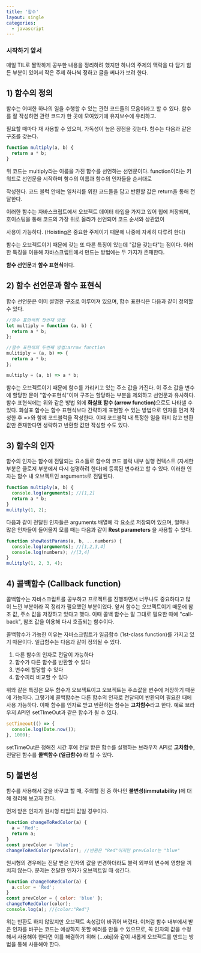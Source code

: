 ```yaml
---
title: '함수'
layout: single
categories:
  - javascript
---
```


### 시작하기 앞서

매일 TIL로 짤막하게 공부한 내용을 정리하려 했지만 하나의 주제의 맥락을 다 담기 힘든 부분이 있어서 작은 주제 하나씩 정하고 글을 써나가 보려 한다.

## 1) 함수의 정의

함수는 어떠한 하나의 일을 수행할 수 있는 관련 코드들의 모음이라고 할 수 있다. 함수를 잘 작성하면 관련 코드가 한 곳에 모여있기에 유지보수에 유리하고.

필요할 때마다 재 사용할 수 있으며, 가독성이 높은 장점을 갖는다. 함수는 다음과 같은 구조를 갖는다.

```javascript
function multiply(a, b) {
  return a * b;
}
```

위 코드는 multiply라는 이름을 가진 함수를 선언하는 선언문이다. function이라는 키워드로 선언문을 시작하며 함수의 이름과 함수의 인자들을 순서대로

작성한다. 코드 블럭 안에는 일처리를 위한 코드들을 담고 반환할 값은 return을 통해 전달한다.

이러한 함수는 자바스크립트에서 오브젝트 데이터 타입을 가지고 있어 힙에 저장되며, 호이스팅을 통해 코드의 가장 위로 올라가 선언되어 코드 순서와 상관없이

사용이 가능하다. (Hoisting은 중요한 주제이기 때문에 나중에 자세히 다루려 한다)

함수는 오브젝트이기 때문에 갖는 또 다른 특징이 있는데 "값을 갖는다"는 점이다. 이러한 특징을 이용해 자바스크립트에서 만드는 방법에는 두 가지가 존재한다.

<b>함수 선언문</b>과 <b>함수 표현식</b>이다.

## 2) 함수 선언문과 함수 표현식

함수 선언문은 이미 설명한 구조로 이루어져 있으며, 함수 표현식은 다음과 같이 정의할 수 있다.

```javascript
//함수 표현식의 첫번재 방법
let multiply = function (a, b) {
  return a * b;
};

//함수 표현식의 두번째 방법:arrow function
mulitiply = (a, b) => {
  return a * b;
};

multiply = (a, b) => a * b;
```

함수는 오브젝트이기 때문에 함수를 가리키고 있는 주소 값을 가진다. 이 주소 값을 변수에 할당한 문이 "함수표현식"이며 구조는 할당하는 부분을 제외하고 선언문과 유사하다. 함수 표현식에는 위와 같은 방법 외에 <b>화살표 함수 (arrow function)</b>으로도 나타낼 수 있다. 화살표 함수는 함수 표현식보다 간략하게 표현할 수 있는 방법으로 인자를 먼저 작성한 후 =>와 함께 코드블럭을 작성한다. 이때 코드블럭 내 특정한 일을 하지 않고 반환 값만 존재한다면 생략하고 반환할 값만 작성할 수도 있다.

## 3) 함수의 인자

함수의 인자는 함수에 전달되는 요소들로 함수의 코드 블럭 내부 실행 컨텍스트 (자세한 부분은 클로저 부분에서 다시 설명하려 한다)에 등록된 변수라고 할 수 있다. 이러한 인자는 함수 내 오브젝트인 arguments로 전달된다.

```javascript
function multiply(a, b) {
  console.log(arguments); //[1,2]
  return a * b;
}
mulitply(1, 2);
```

다음과 같이 전달된 인자들은 arguments 배열에 각 요소로 저장되어 있으며, 얼마나 많은 인자들이 들어올지 모를 때는 다음과 같이 <b>Rest parameters</b> 을 사용할 수 있다.

```javascript
function showRestParams(a, b, ...numbers) {
  console.log(arguments); //[1,2,3,4]
  console.log(numbers); //[3,4]
}
mulitply(1, 2, 3, 4);
```

## 4) 콜백함수 (Callback function)

콜백함수는 자바스크립트를 공부하고 프로젝트를 진행하면서 너무나도 중요하다고 많이 느낀 부분이라 꼭 정리가 필요했던 부분이었다. 앞서 함수는 오브젝트이기 때문에 참조 값, 주소 값을 저장하고 있다고 했다. 이때 콜백 함수는 말 그대로 필요한 때에 "call-back", 참조 값을 이용해 다시 호출되는 함수이다.

콜백함수가 가능한 이유는 자바스크립트가 일급함수 (1st-class function)를 가지고 있기 때문이다. 일급함수는 다음과 같이 정의될 수 있다.

1. 다른 함수의 인자로 전달이 가능하다
2. 함수가 다른 함수를 반환할 수 있다
3. 변수에 할당할 수 있다
4. 함수끼리 비교할 수 있다

위와 같은 특징은 모두 함수가 오브젝트이고 오브젝트는 주소값을 변수에 저장하기 때문에 가능하다. 그렇기에 콜백함수는 다른 함수의 인자로 전달되어 반환되어 필요한 때에 사용 가능하다. 이때 함수를 인자로 받고 반환하는 함수는 <b>고차함수</b>라고 한다. 예로 브라우저 API인 setTImeOut과 같은 함수가 될 수 있다.

```javascript
setTimeout(() => {
  console.log(Date.now());
}, 1000);
```

setTimeOut은 정해진 시간 후에 전달 받은 함수를 실행하는 브라우저 API로 <b>고차함수</b>, 전달된 함수를 <b>콜백함수 (일급함수) </b>라 할 수 있다.

## 5) 불변성

함수를 사용해서 값을 바꾸고 할 때, 주의할 점 중 하나인 <b>불변성(immutability )</b>에 대해 정리해 보고자 한다.

먼저 받은 인자가 원시형 타입의 값일 경우이다.

```javascript
function changeToRedColor(a) {
  a = 'Red';
  return a;
}
const prevColor = 'blue';
changeToRedColor(prevColor); //반환은 "Red"이지만 prevColor는 "blue"
```

원시형의 경우에는 전달 받은 인자의 값을 변경하더라도 블럭 외부의 변수에 영향을 끼치지 않는다. 문제는 전달한 인자가 오브젝트일 때 생긴다.

```javascript
function changeToRedColor(a) {
  a.color = 'Red';
}
const prevColor = { color: 'blue' };
changeToRedColor(color);
console.log(a); //{color:"Red"}
```

위는 반환도 하지 않았지만 오브젝트 속성값이 바뀌어 버렸다. 이처럼 함수 내부에서 받은 인자를 바꾸는 코드는 예상하지 못할 에러를 만들 수 있으므로, 꼭 인자의 값을 수정해서 사용해야 한다면 이를 해결하기 위해 {...obj}와 같이 새롭게 오브젝트를 만드는 방법을 통해 사용해야 한다.
